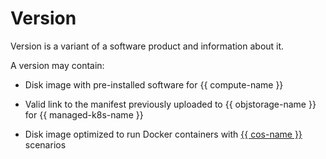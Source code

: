 # Version

Version is a variant of a software product and information about it.

A version may contain:

* Disk image with pre-installed software for {{ compute-name }}

* Valid link to the manifest previously uploaded to {{ objstorage-name }} for {{ managed-k8s-name }}

* Disk image optimized to run Docker containers with [{{ cos-name }}](../../../cos/) scenarios
